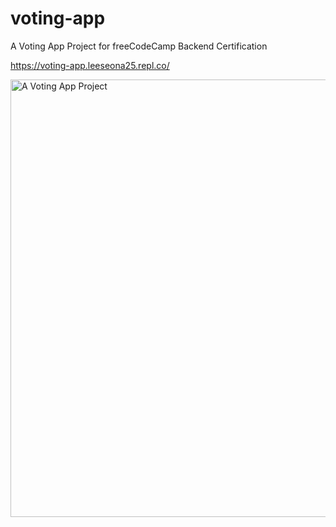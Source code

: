 # voting-app
A Voting App Project for freeCodeCamp Backend Certification

https://voting-app.leeseona25.repl.co/ 

<img width="700" alt="A Voting App Project" src="https://user-images.githubusercontent.com/75622170/192148035-3ab26dc3-49c4-427d-b981-fcc5f586435b.png">
